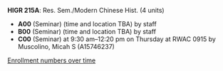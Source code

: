 **HIGR 215A**: Res. Sem./Modern Chinese Hist. (4 units)

- **A00** (Seminar) (time and location TBA) by staff
- **B00** (Seminar) (time and location TBA) by staff
- **C00** (Seminar) at 9:30 am–12:20 pm on Thursday at RWAC 0915 by Muscolino, Micah S (A15746237)

[Enrollment numbers over time](./HIGR215A.tsv)
